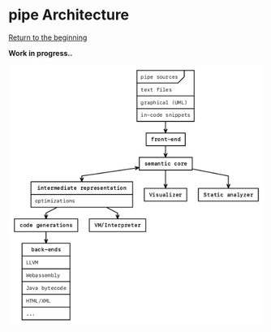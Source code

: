 # pipe Architecture
[Return to the beginning](/README.md#get-started)

**Work in progress..**

<!--
```nomnoml
#font: mono
#fontSize: 10
#edges: hard
#stroke: #111
#fill: #fff; 
#lineWidth: 2
#padding: 10
#spacing: 30

[<frame>pipe sources
|text files
|graphical (UML)
|in-code snippets
]->[front-end]


[front-end]->[semantic core]
[semantic core]<->[intermediate representation|optimizations]
[intermediate representation]->[code generations]

[code generations]->[back-ends]

[<class>back-ends|
LLVM|
Webassembly|
Java bytecode|
HTML/XML|
...
]

[intermediate representation]->[VM/Interpreter]
[semantic core]->[Visualizer]
[semantic core]->[Static analyzer]
```
-->
![](/docs/diagrams/architecture.png)